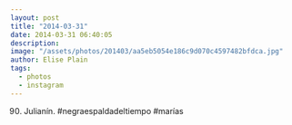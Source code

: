 ```yaml
---
layout: post
title: "2014-03-31"
date: 2014-03-31 06:40:05
description: 
image: "/assets/photos/201403/aa5eb5054e186c9d070c4597482bfdca.jpg"
author: Elise Plain
tags: 
  - photos
  - instagram
---
```


90. Julianín. #negraespaldadeltiempo #marías
<p></p>
